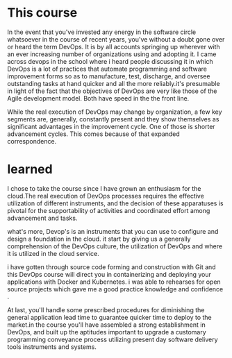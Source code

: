 
# This course

In the event that you've invested any energy in the software circle whatsoever in the course of recent years, you've without
a doubt gone over or heard the term DevOps. It is by all accounts springing up wherever with an ever increasing number of 
organizations using and adopting it. I came across devops in the school where i heard people discussing it in which DevOps 
is a lot of practices that automate programming and software  improvement forms so as to manufacture, test, discharge, and 
oversee outstanding tasks at hand quicker and all the more reliably.it's presumable in light of the fact that the objectives 
of DevOps are very like those of the Agile development model. Both have speed in the the front line.

While the real execution of DevOps may change by organization, a few key segments are, generally, constantly present and 
they show themselves as significant advantages in the improvement cycle. One of those is shorter advancement cycles. This 
comes because of that expanded correspondence.


# learned
I chose to take the course since I have grown an enthusiasm for the cloud.The real execution of DevOps processes requires
the effective utilization of different instruments, and the decision of these apparatuses is pivotal for the supportability
of activities and coordinated effort among advancement and tasks. 

what's more, Devop's is an instruments that you can use to configure and design a foundation in the cloud. 
it start by giving us a generally comprehension of the DevOps culture, the utilization of DevOps and where 
it is utilized in the cloud service.

i have gotten through source code forming and construction with Git and this DevOps course will direct you
in containerizing and deploying your applications with Docker and Kubernetes.  i was able to rehearses for open source 
projects which gave me a good practice knowledge and confidence . 

At last, you'll handle some prescribed procedures for diminishing the general application lead time to guarantee quicker
time to deploy to the market.in the course you'll have assembled a strong establishment in DevOps, and built up the aptitudes
important to upgrade a customary programming conveyance process utilizing present day software delivery tools instruments and 
systems.


